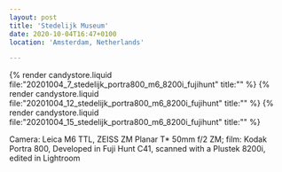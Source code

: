 ```yaml
---
layout: post
title: 'Stedelijk Museum'
date: 2020-10-04T16:47+0100
location: 'Amsterdam, Netherlands'

---
```


{% render candystore.liquid file:"20201004_7_stedelijk_portra800_m6_8200i_fujihunt" title:"" %}
{% render candystore.liquid file:"20201004_12_stedelijk_portra800_m6_8200i_fujihunt" title:"" %}
{% render candystore.liquid file:"20201004_15_stedelijk_portra800_m6_8200i_fujihunt" title:"" %}

Camera: Leica M6 TTL, ZEISS ZM Planar T* 50mm f/2 ZM; film: Kodak Portra 800, Developed in Fuji Hunt C41, scanned with a Plustek 8200i, edited in Lightroom 